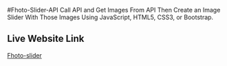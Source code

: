 #Fhoto-Slider-API
 Call API and Get Images From API Then Create an Image Slider With Those Images Using JavaScript, HTML5, CSS3, or Bootstrap.


## Live Website Link

[Fhoto-slider](https://rashedulalam362.github.io/photo-slider/)
